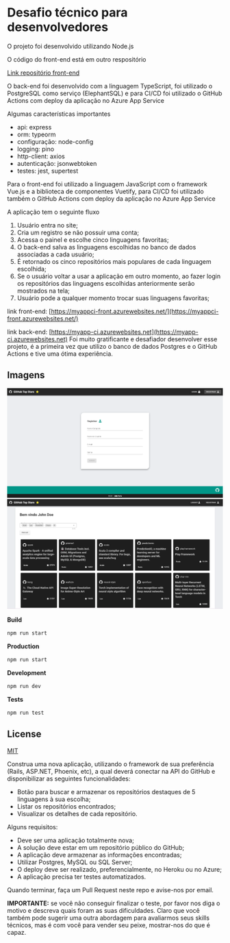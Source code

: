 # Desafio técnico para desenvolvedores

O projeto foi desenvolvido utilizando Node.js 

O código do front-end está em outro respositório

[Link repositório front-end](https://github.com/johnfaria/vue-front-challenge/)

O back-end foi desenvolvido com a linguagem TypeScript, foi utilizado o PostgreSQL como serviço (ElephantSQL) e para CI/CD foi utilizado o GitHub Actions com deploy da aplicação no Azure App Service

Algumas características importantes
* api: express 
* orm: typeorm
* configuração: node-config
* logging: pino
* http-client: axios
* autenticação: jsonwebtoken
* testes: jest, supertest

Para o front-end foi utilizado a linguagem JavaScript com o framework Vue.js e a biblioteca de componentes Vuetify, para CI/CD foi utilizado também o GitHub Actions com deploy da aplicação no Azure App Service

A aplicação tem o seguinte fluxo

1. Usuário entra no site; 
2. Cria um registro se não possuir uma conta;
3. Acessa o painel e escolhe cinco linguagens favoritas;
4. O back-end salva as linguagens escolhidas no banco de dados associadas a cada usuário;
5. É retornado os cinco repositórios mais populares de cada linguagem escolhida;
6. Se o usuário voltar a usar a aplicação em outro momento, ao fazer login os repositórios das linguagens escolhidas anteriormente serão mostrados na tela;
7. Usuário pode a qualquer momento trocar suas linguagens favoritas;

link front-end:
[https://myappci-front.azurewebsites.net/](https://myappci-front.azurewebsites.net/)

link back-end:
[https://myapp-ci.azurewebsites.net](https://myapp-ci.azurewebsites.net)
Foi muito gratificante e desafiador desenvolver esse projeto, é a primeira vez que utilizo o banco de dados Postgres e o GitHub Actions e tive uma ótima experiência.

## Imagens

<img src="/images/login.png" alt="login" width="600"/>

<img src="/images/painel.png" alt="painel" width="600"/>


**Build**

```bash
npm run start
```

**Production**

```bash
npm run start
```

**Development**

```bash
npm run dev
```

**Tests**

```bash
npm run test
```

## License
[MIT](https://choosealicense.com/licenses/mit/)

Construa uma nova aplicação, utilizando o framework de sua preferência (Rails, ASP.NET, Phoenix, etc), a qual deverá conectar na API do GitHub e disponibilizar as seguintes funcionalidades:

- Botão para buscar e armazenar os repositórios destaques de 5 linguagens à sua escolha;
- Listar os repositórios encontrados;
- Visualizar os detalhes de cada repositório.

Alguns requisitos:

- Deve ser uma aplicação totalmente nova;
- A solução deve estar em um repositório público do GitHub;
- A aplicação deve armazenar as informações encontradas;
- Utilizar Postgres, MySQL ou SQL Server;
- O deploy deve ser realizado, preferencialmente, no Heroku ou no Azure;
- A aplicação precisa ter testes automatizados.

Quando terminar, faça um Pull Request neste repo e avise-nos por email.

**IMPORTANTE:** se você não conseguir finalizar o teste, por favor nos diga o motivo e descreva quais foram as suas dificuldades. Claro que você também pode sugerir uma outra abordagem para avaliarmos seus skills técnicos, mas é com você para vender seu peixe, mostrar-nos do que é capaz.
